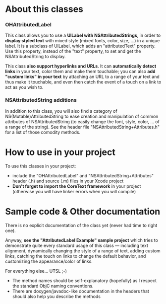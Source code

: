 # About this classes

### OHAttributedLabel

This class allows you to use a **UILabel with NSAttributedStrings**, in order to **display styled text** with mixed style (mixed fonts, color, size, ...) in a unique label. It is a subclass of UILabel, which adds an "attributedText" property. Use this property, instead of the "text" property, to set and get the NSAttributedString to display.

This class **also support hyperlinks and URLs**. It can **automatically detect links** in your text, color them and make them touchable; you can also **add "custom links" in your text** by attaching an URL to a range of your text and thus make it touchable, and even then catch the event of a touch on a link to act as you wish to.

### NSAttributedString additions 

In addition to this class, you will also find a category of NS(Mutable)AttributedString to ease creation and manipulation of common attributes of NSAttributedString (to easily change the font, style, color, ... of a range of the string). See the header file "NSAttributedString+Attributes.h" for a list of those comodity methods.


# How to use in your project

To use this classes in your project:

* include the "OHAttributedLabel" and "NSAttributedString+Attributes" header (.h) and source (.m) files in your Xcode project
* **Don't forget to import the CoreText framework** in your project (otherwise you will have linker errors when you will compile)

# Sample code & Other documentation

There is no explicit documentation of the class yet (never had time to right one).

Anyway, **see the "AttributedLabel Example" sample project** which tries to demonstrate quite every standard usage of this class — including text alignment, dynamically changing the style of a range of text, adding custom links, catching the touch on links to change the default behavior, and customizing the appearance/color of links.

For everything else… UTSL ;-)

* The method names should be self-explanatory (hopefully) as I respect the standard ObjC naming conventions.
* There are doxygen/javadoc-like documentation in the headers that should also help you describe the methods
